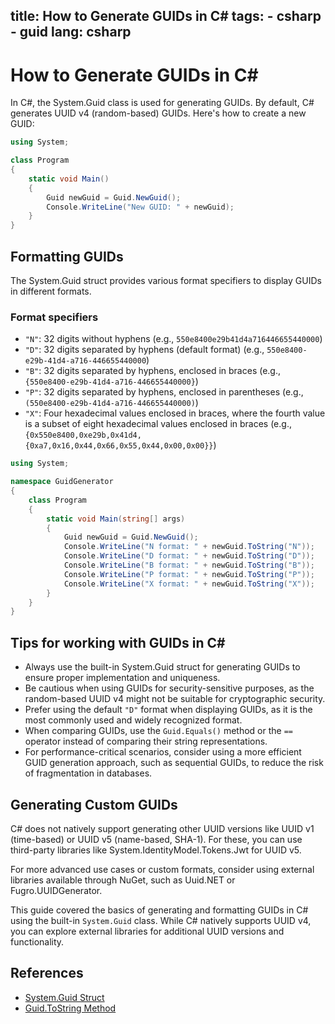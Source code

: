 title: How to Generate GUIDs in C#
tags:
    - csharp
    - guid
lang: csharp
---

# How to Generate GUIDs in C#

In C#, the System.Guid class is used for generating GUIDs. By default, C# generates UUID v4 (random-based) GUIDs. Here's how to create a new GUID:
```csharp
using System;

class Program
{
    static void Main()
    {
        Guid newGuid = Guid.NewGuid();
        Console.WriteLine("New GUID: " + newGuid);
    }
}
```

## Formatting GUIDs
The System.Guid struct provides various format specifiers to display GUIDs in different formats.

### Format specifiers
- `"N"`: 32 digits without hyphens (e.g., `550e8400e29b41d4a716446655440000`)
- `"D"`: 32 digits separated by hyphens (default format) (e.g., `550e8400-e29b-41d4-a716-446655440000`)
- `"B"`: 32 digits separated by hyphens, enclosed in braces (e.g., `{550e8400-e29b-41d4-a716-446655440000}`)
- `"P"`: 32 digits separated by hyphens, enclosed in parentheses (e.g., `(550e8400-e29b-41d4-a716-446655440000)`)
- `"X"`: Four hexadecimal values enclosed in braces, where the fourth value is a subset of eight hexadecimal values enclosed in braces (e.g., `{0x550e8400,0xe29b,0x41d4,{0xa7,0x16,0x44,0x66,0x55,0x44,0x00,0x00}}`)

```csharp
using System;

namespace GuidGenerator
{
    class Program
    {
        static void Main(string[] args)
        {
            Guid newGuid = Guid.NewGuid();
            Console.WriteLine("N format: " + newGuid.ToString("N"));
            Console.WriteLine("D format: " + newGuid.ToString("D"));
            Console.WriteLine("B format: " + newGuid.ToString("B"));
            Console.WriteLine("P format: " + newGuid.ToString("P"));
            Console.WriteLine("X format: " + newGuid.ToString("X"));
        }
    }
}
```

## Tips for working with GUIDs in C#
- Always use the built-in System.Guid struct for generating GUIDs to ensure proper implementation and uniqueness.
- Be cautious when using GUIDs for security-sensitive purposes, as the random-based UUID v4 might not be suitable for cryptographic security.
- Prefer using the default `"D"` format when displaying GUIDs, as it is the most commonly used and widely recognized format.
- When comparing GUIDs, use the `Guid.Equals()` method or the `==` operator instead of comparing their string representations.
- For performance-critical scenarios, consider using a more efficient GUID generation approach, such as sequential GUIDs, to reduce the risk of fragmentation in databases.

## Generating Custom GUIDs
C# does not natively support generating other UUID versions like UUID v1 (time-based) or UUID v5 (name-based, SHA-1). For these, you can use third-party libraries like System.IdentityModel.Tokens.Jwt for UUID v5.

For more advanced use cases or custom formats, consider using external libraries available through NuGet, such as Uuid.NET or Fugro.UUIDGenerator.

This guide covered the basics of generating and formatting GUIDs in C# using the built-in `System.Guid` class. While C# natively supports UUID v4, you can explore external libraries for additional UUID versions and functionality.

## References
- [System.Guid Struct](https://docs.microsoft.com/en-us/dotnet/api/system.guid?view=net-5.0)
- [Guid.ToString Method](https://docs.microsoft.com/en-us/dotnet/api/system.guid.tostring?view=net-5.0#System_Guid_ToString_System_String_)
